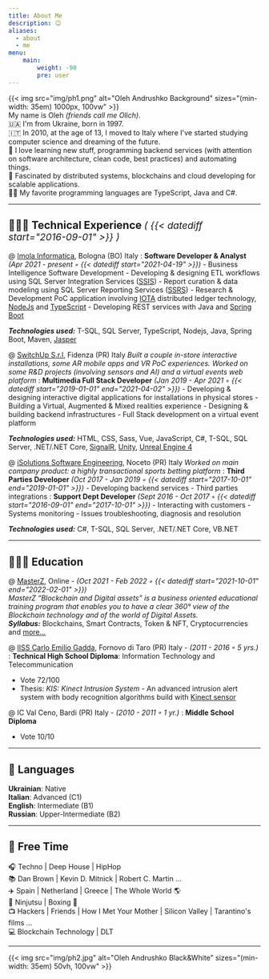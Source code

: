 ```yaml
---
title: About Me 
description: 😉
aliases:
  - about
  - me
menu:
    main: 
        weight: -90
        pre: user
---
```

{{< img src="img/ph1.png" alt="Oleh Andrushko Background" sizes="(min-width: 35em) 1000px, 100vw" >}} <br>
My name is Oleh _(friends call me Olich)_. <br>
🇺🇦 I'm from Ukraine, born in 1997. <br>
🇮🇹 In 2010, at the age of 13, I moved to Italy where I've started studying computer science and dreaming of the future.<br>
📖 I love learning new stuff, programming backend services (with attention on software architecture, clean code, best practices) and automating things. <br>
🔭 Fascinated by distributed systems, blockchains and cloud developing for scalable applications.<br>
🧑‍🚀 My favorite programming languages are TypeScript, Java and C#.
***
## 👨🏼‍💻 Technical Experience <span style="font-size:19px; font-weight: lighter;">_( {{< datediff start="2016-09-01" >}} )_ 

@ [Imola Informatica](https://www.imolainformatica.it), Bologna (BO) Italy
: **Software Developer & Analyst**  _(Apr 2021 - present ◦ {{< datediff start="2021-04-19" >}})_
    - Business Intelligence Software Development
    - Developing & designing ETL workflows using SQL Server Integration Services ([SSIS](https://docs.microsoft.com/it-it/sql/integration-services/sql-server-integration-services))
    - Report curation & data modeling using SQL Server Reporting Services ([SSRS](https://docs.microsoft.com/it-it/sql/reporting-services/create-deploy-and-manage-mobile-and-paginated-reports))
    - Research & Development PoC application involving [IOTA](https://www.iota.org/) distributed ledger technology, [NodeJs](https://nodejs.org/) and [TypeScript](https://www.typescriptlang.org/) 
    - Developing REST services with Java and [Spring Boot](https://spring.io/projects/spring-boot)

**_Technologies used:_** T-SQL, SQL Server, TypeScript, Nodejs, Java, Spring Boot, Maven, [Jasper](https://community.jaspersoft.com/)

@ [SwitchUp S.r.l](https://www.switchup.it), Fidenza (PR) Italy
_Built a couple in-store interactive installations, some AR mobile apps and VR PoC experiences. Worked on some R&D projects (involving sensors and AI) and a virtual events web platform_
: **Multimedia Full Stack Developer**  _(Jan 2019 - Apr 2021 ◦ {{< datediff start="2019-01-01" end="2021-04-02" >}})_
    - Developing & designing interactive digital applications for installations in physical stores
    - Building a Virtual, Augmented & Mixed realities experience
    - Designing & building backend infrastructures
    - Full Stack development on a virtual event platform

**_Technologies used:_** HTML, CSS, Sass, Vue, JavaScript, C#, T-SQL, SQL Server, .NET/.NET Core, [SignalR](https://dotnet.microsoft.com/apps/aspnet/signalr), [Unity](https://unity.com/), [Unreal Engine 4](https://www.unrealengine.com/)

@ [iSolutions Software Engineering](https://www.isolutions.it), Noceto (PR) Italy
_Worked on main company product: a highly transactional sports betting platform_
:  **Third Parties Developer**  _(Oct 2017 - Jan 2019 ◦ {{< datediff start="2017-10-01" end="2019-01-01" >}})_
    - Developing backend services
    - Third parties integrations
:  **Support Dept Developer**  _(Sept 2016 - Oct 2017 ◦ {{< datediff start="2016-09-01" end="2017-10-01" >}})_
    - Interacting with customers
    - Systems monitoring
    - Issues troubleshooting, diagnosis and resolution

**_Technologies used:_** C#, T-SQL, SQL Server, .NET/.NET Core, VB.NET
***
## 👨🏼‍🎓 Education

@ [MasterZ](https://www.masterzblockchain.com/), Online - _(Oct 2021 - Feb 2022 ◦ {{< datediff start="2021-10-01" end="2022-02-01" >}})_<br>
_MasterZ “Blockchain and Digital assets” is a business oriented educational training program that enables you to have a clear 360° view of the Blockchain technology and of the world of Digital Assets._<br>
**_Syllabus:_** Blockchains, Smart Contracts, Token & NFT, Cryptocurrencies and [more...](https://www.masterzblockchain.com/#master_structure)

@ [IISS Carlo Emilio Gadda](https://www.iissgadda.it/), Fornovo di Taro (PR) Italy - _(2011 - 2016 ◦ 5 yrs.)_
: **Technical High School Diploma**: Information Technology and Telecommunication
  - Vote 72/100
  - Thesis: _KIS: Kinect Intrusion System_ - An advanced intrusion alert system with body recognition algorithms build with [Kinect sensor](https://en.wikipedia.org/wiki/Kinect)

@ IC Val Ceno, Bardi (PR) Italy - _(2010 - 2011 ◦ 1 yr.)_
: **Middle School Diploma**
  - Vote 10/10
***
## 💬 Languages
**Ukrainian**: Native <br>
**Italian**: Advanced (C1) <br>
**English**: Intermediate (B1)  <br>
**Russian**: Upper-Intermediate (B2) <br>
***
## 🎨 Free Time
🎧 Techno | Deep House | HipHop <br>
📚 Dan Brown | Kevin D. Mitnick | Robert C. Martin ...<br>
✈️ Spain | Netherland | Greece | The Whole World 🌎 <br>
🥋 Ninjutsu | Boxing 🥊 <br>
📺 Hackers | Friends | How I Met Your Mother | Silicon Valley | Tarantino's films ...<br>
💻 Blockchain Technology | DLT
***
{{< img src="img/ph2.jpg" alt="Oleh Andrushko Black&White" sizes="(min-width: 35em) 50vh, 100vw" >}}

